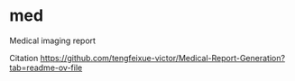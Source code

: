 # med
Medical imaging report




Citation
https://github.com/tengfeixue-victor/Medical-Report-Generation?tab=readme-ov-file

